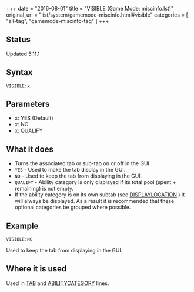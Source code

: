 +++
date = "2016-08-01"
title = "VISIBLE (Game Mode: miscinfo.lst)"
original_url = "list/system/gamemode-miscinfo.html#visible"
categories = [ "all-tag", "gamemode-miscinfo-tag" ]
+++

## Status

Updated 5.11.1

## Syntax

`VISIBLE:x`

## Parameters

-   x: YES (Default)
-   x: NO
-   x: QUALIFY



What it does
------------

-   Turns the associated tab or sub-tab on or off in the GUI.
-   `YES` - Used to make the tab display in the GUI.
-   `NO` - Used to keep the tab from displaying in the GUI.
-   `QUALIFY` - Ability category is only displayed if its total pool
    (spent + remaining) is not empty.
-   If the ability category is on its own subtab (see
    [DISPLAYLOCATION](/list/system/gamemode-miscinfo/displaylocation.html) )
    it will always be displayed. As a result it is recommended that
    these optional categories be grouped where possible.

Example
-------

`VISIBLE:NO`

Used to keep the tab from displaying in the GUI.

Where it is used
----------------

Used in [TAB](/list/system/gamemode-miscinfo/tab.html) and
[ABILITYCATEGORY](/list/system/gamemode-miscinfo/abilitycategory.html)
lines.

